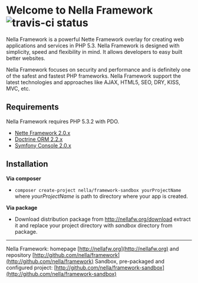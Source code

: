 Welcome to Nella Framework ![travis-ci status](https://secure.travis-ci.org/nella/framework.png)
================================================================================================

Nella Framework is a powerful Nette Framework overlay for creating web applications and services in PHP 5.3. Nella Framework is designed with simplicity, speed and flexibility in mind. It allows developers to easy built better websites.

Nella Framework focuses on security and performance and is definitely one of the safest and fastest PHP frameworks. Nella  Framework support the latest technologies and approaches like AJAX, HTML5, SEO, DRY, KISS, MVC, etc.


Requirements
------------

Nella Framework requires PHP 5.3.2 with PDO.

- [Nette Framework 2.0.x](http://nette.org)
- [Doctrine ORM 2.2.x](http://www.doctrine-project.org/projects/orm.html)
- [Symfony Console 2.0.x](http://symfony.com/doc/current/components/console.html)


Installation
------------

**Via composer**

- `composer create-project nella/framework-sandbox yourProjectName` where _yourProjectName_ is path to directory where your app is created.

**Via package**


- Download distribution package from http://nellafw.org/download extract it and replace your project directory with _sandbox_ directory from package.

-----

Nella Framework: homepage [http://nellafw.org](http://nellafw.org) and repository [http://github.com/nella/framework](http://github.com/nella/framework)
Sandbox, pre-packaged and configured project: [http://github.com/nella/framework-sandbox](http://github.com/nella/framework-sandbox)
